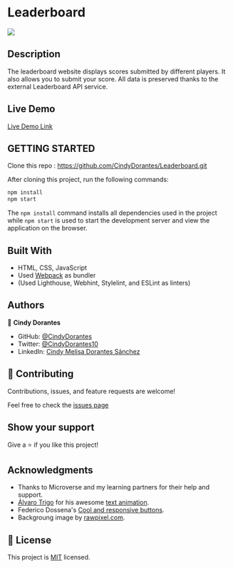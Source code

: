# Leaderboard


![](https://img.shields.io/badge/Microverse-blueviolet)



## Description

The leaderboard website displays scores submitted by different players. It also allows you to submit your score. All data is preserved thanks to the external Leaderboard API service.

## Live Demo 

[Live Demo Link](https://cindydorantes.github.io/Leaderboard)


## GETTING STARTED

Clone this repo : https://github.com/CindyDorantes/Leaderboard.git

After cloning this project, run the following commands:

```markdown
npm install
npm start
```

The `npm install` command installs all dependencies used in the project while `npm start` is used to start the development server and view the application on the browser.

## Built With

- HTML, CSS, JavaScript
- Used [Webpack](https://webpack.js.org/) as bundler
- (Used Lighthouse, Webhint, Stylelint, and ESLint as linters)

## Authors

 👤 **Cindy Dorantes**

- GitHub: [@CindyDorantes](https://github.com/CindyDorantes)
- Twitter: [@CindyDorantes10](https://twitter.com/CindyDorantes10)
- LinkedIn: [Cindy Melisa Dorantes Sánchez](https://www.linkedin.com/in/cindydorantessanchez/)

## 🤝 Contributing

Contributions, issues, and feature requests are welcome!

Feel free to check the [issues page](https://github.com/CindyDorantes/Leaderboard/issues)

## Show your support

Give a ⭐️ if you like this project!

## Acknowledgments

- Thanks to Microverse and my learning partners for their help and support.
- [Álvaro Trigo](https://codepen.io/alvarotrigo) for his awesome [text animation](https://codepen.io/alvarotrigo/pen/PoKMyNO).
- Federico Dossena's [Cool and responsive buttons](https://fdossena.com/?p=html5cool/buttons/i.frag).
- Backgroung image by [rawpixel.com](https://www.rawpixel.com/image/2409935/free-illustration-vector-arcade-border-triangle).


## 📝 License

This project is [MIT](./MIT.md) licensed.
